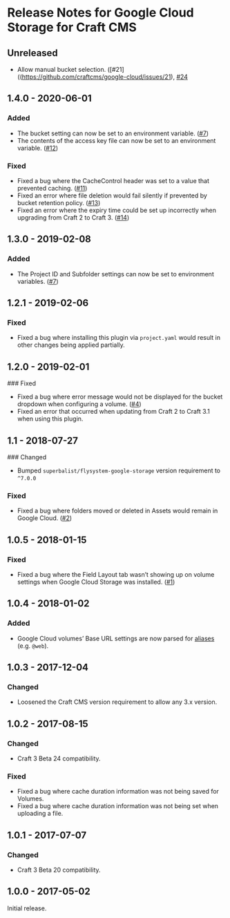 # Release Notes for Google Cloud Storage for Craft CMS

## Unreleased
- Allow manual bucket selection. ([#21]((https://github.com/craftcms/google-cloud/issues/21), [#24]((https://github.com/craftcms/google-cloud/issues/24))

## 1.4.0 - 2020-06-01

### Added
- The bucket setting can now be set to an environment variable. ([#7](https://github.com/craftcms/google-cloud/issues/7))
- The contents of the access key file can now be set to an environment variable. ([#12](https://github.com/craftcms/google-cloud/issues/12))

### Fixed
- Fixed a bug where the CacheControl header was set to a value that prevented caching. ([#11](https://github.com/craftcms/google-cloud/issues/11))
- Fixed an error where file deletion would fail silently if prevented by bucket retention policy. ([#13](https://github.com/craftcms/google-cloud/issues/13))
- Fixed an error where the expiry time could be set up incorrectly when upgrading from Craft 2 to Craft 3. ([#14](https://github.com/craftcms/google-cloud/issues/14))

## 1.3.0 - 2019-02-08

### Added
- The Project ID and Subfolder settings can now be set to environment variables. ([#7](https://github.com/craftcms/aws-s3/issues/7))

## 1.2.1 - 2019-02-06

### Fixed
- Fixed a bug where installing this plugin via `project.yaml` would result in other changes being applied partially.

## 1.2.0 - 2019-02-01

### Fixed
- Fixed a bug where error message would not be displayed for the bucket dropdown when configuring a volume. ([#4](https://github.com/craftcms/google-cloud/issues/4))
- Fixed an error that occurred when updating from Craft 2 to Craft 3.1 when using this plugin.

## 1.1 - 2018-07-27

### Changed
- Bumped `superbalist/flysystem-google-storage` version requirement to `^7.0.0`

### Fixed
- Fixed a bug where folders moved or deleted in Assets would remain in Google Cloud. ([#2](https://github.com/craftcms/google-cloud/issues/2))

## 1.0.5 - 2018-01-15

### Fixed
- Fixed a bug where the Field Layout tab wasn’t showing up on volume settings when Google Cloud Storage was installed. ([#1](https://github.com/craftcms/google-cloud/issues/1))

## 1.0.4 - 2018-01-02

### Added
- Google Cloud volumes’ Base URL settings are now parsed for [aliases](http://www.yiiframework.com/doc-2.0/guide-concept-aliases.html) (e.g. `@web`).

## 1.0.3 - 2017-12-04

### Changed
- Loosened the Craft CMS version requirement to allow any 3.x version.

## 1.0.2 - 2017-08-15

### Changed
- Craft 3 Beta 24 compatibility.

### Fixed
- Fixed a bug where cache duration information was not being saved for Volumes.
- Fixed a bug where cache duration information was not being set when uploading a file.

## 1.0.1 - 2017-07-07

### Changed
- Craft 3 Beta 20 compatibility.

## 1.0.0 - 2017-05-02

Initial release.
